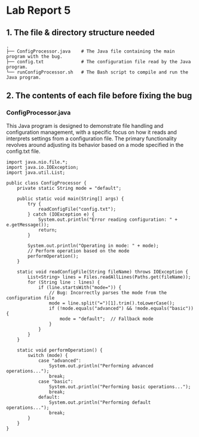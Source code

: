 # Lab Report 5
## 1. The file & directory structure needed
    .
    ├── ConfigProcessor.java    # The Java file containing the main program with the bug.
    ├── config.txt              # The configuration file read by the Java program.
    └── runConfigProcessor.sh   # The Bash script to compile and run the Java program.

## 2. The contents of each file before fixing the bug
### ConfigProcessor.java
This Java program is designed to demonstrate file handling and configuration management, with a specific focus on how it reads and interprets settings from a configuration file. The primary functionality revolves around adjusting its behavior based on a mode specified in the config.txt file.
```
import java.nio.file.*;
import java.io.IOException;
import java.util.List;

public class ConfigProcessor {
    private static String mode = "default";

    public static void main(String[] args) {
        try {
            readConfigFile("config.txt");
        } catch (IOException e) {
            System.out.println("Error reading configuration: " + e.getMessage());
            return;
        }

        System.out.println("Operating in mode: " + mode);
        // Perform operation based on the mode
        performOperation();
    }

    static void readConfigFile(String fileName) throws IOException {
        List<String> lines = Files.readAllLines(Paths.get(fileName));
        for (String line : lines) {
            if (line.startsWith("mode=")) {
                // Bug: Incorrectly parses the mode from the configuration file
                mode = line.split("=")[1].trim().toLowerCase();
                if (!mode.equals("advanced") && !mode.equals("basic")) {
                    mode = "default";  // Fallback mode
                }
            }
        }
    }

    static void performOperation() {
        switch (mode) {
            case "advanced":
                System.out.println("Performing advanced operations...");
                break;
            case "basic":
                System.out.println("Performing basic operations...");
                break;
            default:
                System.out.println("Performing default operations...");
                break;
        }
    }
}

```
